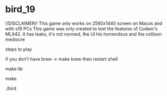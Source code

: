 # bird_19

!/DISCLAIMER/!
This game only works on 2560x1440 screen on Macos and with s19 PCs
This game was only created to test the features of Codam's MLX42.
It has leaks, it's not normed, the UI his horrendous and the collison mediocre

steps to play

  if you don't have brew -> make brew then restart shell
  
  make lib
  
  make
  
  ./bird

